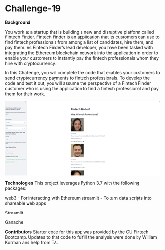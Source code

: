 # Challenge-19

**Background**

You work at a startup that is building a new and disruptive platform called Fintech Finder. Fintech Finder is an application that its customers can use to find fintech professionals from among a list of candidates, hire them, and pay them. As Fintech Finder’s lead developer, you have been tasked with integrating the Ethereum blockchain network into the application in order to enable your customers to instantly pay the fintech professionals whom they hire with cryptocurrency.

In this Challenge, you will complete the code that enables your customers to send cryptocurrency payments to fintech professionals. To develop the code and test it out, you will assume the perspective of a Fintech Finder customer who is using the application to find a fintech professional and pay them for their work.

![Screenshot 2 Challenge 19](https://github.com/Willykman/Challenge-19/blob/main/Screenshot%202%20Challenge%2019.png)


**Technologies** This project leverages Python 3.7 with the following packages:

web3 - For interacting with Ethereum streamlit - To turn data scripts into shareable web apps

Streamlit

Ganache

**Contributors** Starter code for this app was provided by the CU Fintech Bootcamp. Updates to that code to fulfill the analysis were done by William Korman and help from TA.
